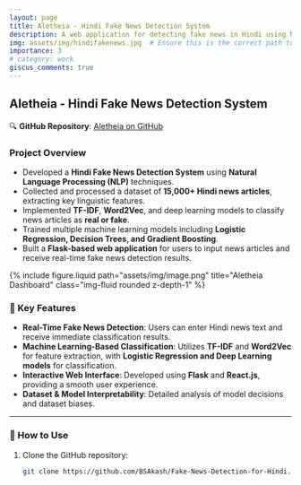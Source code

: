 ```yaml
---
layout: page
title: Aletheia - Hindi Fake News Detection System
description: A web application for detecting fake news in Hindi using NLP techniques.
img: assets/img/hindifakenews.jpg  # Ensure this is the correct path to the uploaded image
importance: 3
# category: work
giscus_comments: true
---
```


## Aletheia - Hindi Fake News Detection System

🔍 **GitHub Repository**: [Aletheia on GitHub](https://github.com/BSAkash/Fake-News-Detection-for-Hindi)

### Project Overview
- Developed a **Hindi Fake News Detection System** using **Natural Language Processing (NLP)** techniques.
- Collected and processed a dataset of **15,000+ Hindi news articles**, extracting key linguistic features.
- Implemented **TF-IDF**, **Word2Vec**, and deep learning models to classify news articles as **real or fake**.
- Trained multiple machine learning models including **Logistic Regression, Decision Trees, and Gradient Boosting**.
- Built a **Flask-based web application** for users to input news articles and receive real-time fake news detection results.

<div class="row justify-content-sm-center">
  <div class="col-sm-8 mt-3 mt-md-0">
    {% include figure.liquid 
      path="assets/img/image.png" 
      title="Aletheia Dashboard" 
      class="img-fluid rounded z-depth-1" 
    %}
  </div>
</div>

### 🔹 Key Features
- **Real-Time Fake News Detection**: Users can enter Hindi news text and receive immediate classification results.
- **Machine Learning-Based Classification**: Utilizes **TF-IDF** and **Word2Vec** for feature extraction, with **Logistic Regression and Deep Learning models** for classification.
- **Interactive Web Interface**: Developed using **Flask** and **React.js**, providing a smooth user experience.
- **Dataset & Model Interpretability**: Detailed analysis of model decisions and dataset biases.

---

### 🚀 How to Use
1. Clone the GitHub repository:
   ```sh
   git clone https://github.com/BSAkash/Fake-News-Detection-for-Hindi.git
